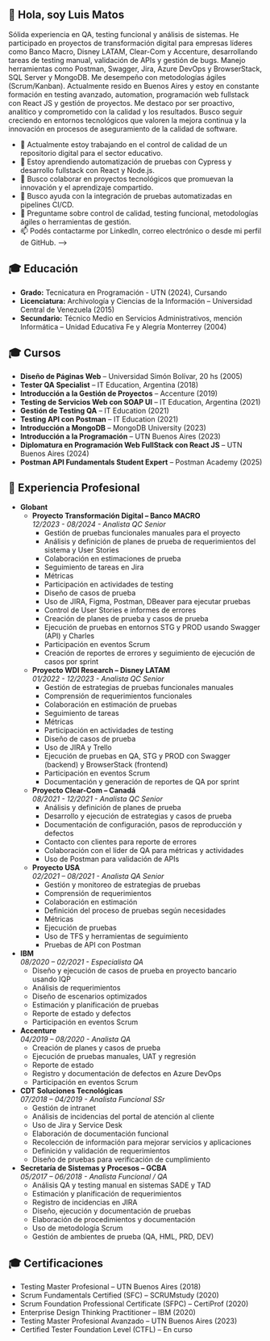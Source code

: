 ## 👋 Hola, soy Luis Matos
   <p>
    Sólida experiencia en QA, testing funcional y análisis de sistemas. He participado en proyectos de transformación digital para empresas líderes como Banco Macro, Disney LATAM, Clear-Com y Accenture, desarrollando tareas de testing manual, validación de APIs y gestión de bugs. Manejo herramientas como Postman, Swagger, Jira, Azure DevOps y BrowserStack, SQL Server y MongoDB. Me desempeño con metodologías ágiles (Scrum/Kanban). Actualmente resido en Buenos Aires y estoy en constante formación en testing avanzado, automation, programación web fullstack con React JS y gestión de proyectos. Me destaco por ser proactivo, analítico y comprometido con la calidad y los resultados. Busco seguir creciendo en entornos tecnológicos que valoren la mejora continua y la innovación en procesos de aseguramiento de la calidad de software.
  </p>

- 🔭 Actualmente estoy trabajando en el control de calidad de un repositorio digital para el sector educativo.
- 🌱 Estoy aprendiendo automatización de pruebas con Cypress y desarrollo fullstack con React y Node.js.
- 👯 Busco colaborar en proyectos tecnológicos que promuevan la innovación y el aprendizaje compartido.
- 🤔 Busco ayuda con la integración de pruebas automatizadas en pipelines CI/CD.
- 💬 Preguntame sobre control de calidad, testing funcional, metodologías ágiles o herramientas de gestión.
- 📫 Podés contactarme por LinkedIn, correo electrónico o desde mi perfil de GitHub.
-->

## 🎓 Educación
<ul>
  <li>
    <strong>Grado:</strong> Tecnicatura en Programación - UTN (2024), Cursando
  </li>
  <li>
    <strong>Licenciatura:</strong> Archivología y Ciencias de la Información – Universidad Central de Venezuela (2015)
  </li>
  <li>
    <strong>Secundario:</strong> Técnico Medio en Servicios Administrativos, mención Informática – Unidad Educativa Fe y Alegría Monterrey (2004)
  </li>
</ul>

## 🎓 Cursos
<ul>
  <li><strong>Diseño de Páginas Web</strong> – Universidad Simón Bolívar, 20 hs (2005)</li>
  <li><strong>Tester QA Specialist</strong> – IT Education, Argentina (2018)</li>
  <li><strong>Introducción a la Gestión de Proyectos</strong> – Accenture (2019)</li>
  <li><strong>Testing de Servicios Web con SOAP UI</strong> – IT Education, Argentina (2021)</li>
  <li><strong>Gestión de Testing QA</strong> – IT Education (2021)</li>
  <li><strong>Testing API con Postman</strong> – IT Education (2021)</li>
  <li><strong>Introducción a MongoDB</strong> – MongoDB University (2023)</li>
  <li><strong>Introducción a la Programación</strong> – UTN Buenos Aires (2023)</li>
  <li><strong>Diplomatura en Programación Web FullStack con React JS</strong> – UTN Buenos Aires (2024)</li>
  <li><strong>Postman API Fundamentals Student Expert</strong> – Postman Academy (2025)</li>
</ul>



## 💼 Experiencia Profesional
<ul>
  <li>
    <strong>Globant</strong>
    <ul>
      <li>
        <strong>Proyecto Transformación Digital – Banco MACRO</strong><br>
        <em>12/2023 - 08/2024 - Analista QC Senior</em>
        <ul>
          <li>Gestión de pruebas funcionales manuales para el proyecto</li>
          <li>Análisis y definición de planes de prueba de requerimientos del sistema y User Stories</li>
          <li>Colaboración en estimaciones de prueba</li>
          <li>Seguimiento de tareas en Jira</li>
          <li>Métricas</li>
          <li>Participación en actividades de testing</li>
          <li>Diseño de casos de prueba</li>
          <li>Uso de JIRA, Figma, Postman, DBeaver para ejecutar pruebas</li>
          <li>Control de User Stories e informes de errores</li>
          <li>Creación de planes de prueba y casos de prueba</li>
          <li>Ejecución de pruebas en entornos STG y PROD usando Swagger (API) y Charles</li>
          <li>Participación en eventos Scrum</li>
          <li>Creación de reportes de errores y seguimiento de ejecución de casos por sprint</li>
        </ul>
      </li>
      <li>
        <strong>Proyecto WDI Research – Disney LATAM</strong><br>
        <em>01/2022 - 12/2023 - Analista QC Senior</em>
        <ul>
          <li>Gestión de estrategias de pruebas funcionales manuales</li>
          <li>Comprensión de requerimientos funcionales</li>
          <li>Colaboración en estimación de pruebas</li>
          <li>Seguimiento de tareas</li>
          <li>Métricas</li>
          <li>Participación en actividades de testing</li>
          <li>Diseño de casos de prueba</li>
          <li>Uso de JIRA y Trello</li>
          <li>Ejecución de pruebas en QA, STG y PROD con Swagger (backend) y BrowserStack (frontend)</li>
          <li>Participación en eventos Scrum</li>
          <li>Documentación y generación de reportes de QA por sprint</li>
        </ul>
      </li>
      <li>
        <strong>Proyecto Clear-Com – Canadá</strong><br>
        <em>08/2021 - 12/2021 - Analista QC Senior</em>
        <ul>
          <li>Análisis y definición de planes de prueba</li>
          <li>Desarrollo y ejecución de estrategias y casos de prueba</li>
          <li>Documentación de configuración, pasos de reproducción y defectos</li>
          <li>Contacto con clientes para reporte de errores</li>
          <li>Colaboración con el líder de QA para métricas y actividades</li>
          <li>Uso de Postman para validación de APIs</li>
        </ul>
      </li>
      <li>
        <strong>Proyecto USA</strong><br>
        <em>02/2021 – 08/2021 - Analista QA Senior</em>
        <ul>
          <li>Gestión y monitoreo de estrategias de pruebas</li>
          <li>Comprensión de requerimientos</li>
          <li>Colaboración en estimación</li>
          <li>Definición del proceso de pruebas según necesidades</li>
          <li>Métricas</li>
          <li>Ejecución de pruebas</li>
          <li>Uso de TFS y herramientas de seguimiento</li>
          <li>Pruebas de API con Postman</li>
        </ul>
      </li>
    </ul>
  </li>
  <li>
    <strong>IBM</strong><br>
    <em>08/2020 – 02/2021 - Especialista QA</em>
    <ul>
      <li>Diseño y ejecución de casos de prueba en proyecto bancario usando IQP</li>
      <li>Análisis de requerimientos</li>
      <li>Diseño de escenarios optimizados</li>
      <li>Estimación y planificación de pruebas</li>
      <li>Reporte de estado y defectos</li>
      <li>Participación en eventos Scrum</li>
    </ul>
  </li>
  <li>
    <strong>Accenture</strong><br>
    <em>04/2019 – 08/2020 - Analista QA</em>
    <ul>
      <li>Creación de planes y casos de prueba</li>
      <li>Ejecución de pruebas manuales, UAT y regresión</li>
      <li>Reporte de estado</li>
      <li>Registro y documentación de defectos en Azure DevOps</li>
      <li>Participación en eventos Scrum</li>
    </ul>
  </li>
  <li>
    <strong>CDT Soluciones Tecnológicas</strong><br>
    <em>07/2018 – 04/2019 - Analista Funcional SSr</em>
    <ul>
      <li>Gestión de intranet</li>
      <li>Análisis de incidencias del portal de atención al cliente</li>
      <li>Uso de Jira y Service Desk</li>
      <li>Elaboración de documentación funcional</li>
      <li>Recolección de información para mejorar servicios y aplicaciones</li>
      <li>Definición y validación de requerimientos</li>
      <li>Diseño de pruebas para verificación de cumplimiento</li>
    </ul>
  </li>
  <li>
    <strong>Secretaría de Sistemas y Procesos – GCBA</strong><br>
    <em>05/2017 – 06/2018 - Analista Funcional / QA</em>
    <ul>
      <li>Análisis QA y testing manual en sistemas SADE y TAD</li>
      <li>Estimación y planificación de requerimientos</li>
      <li>Registro de incidencias en JIRA</li>
      <li>Diseño, ejecución y documentación de pruebas</li>
      <li>Elaboración de procedimientos y documentación</li>
      <li>Uso de metodología Scrum</li>
      <li>Gestión de ambientes de prueba (QA, HML, PRD, DEV)</li>
    </ul>
  </li>
</ul>


## 🎓 Certificaciones
<ul>
  <li>Testing Master Profesional – UTN Buenos Aires (2018)</li>
  <li>Scrum Fundamentals Certified (SFC) – SCRUMstudy (2020)</li>
  <li>Scrum Foundation Professional Certificate (SFPC) – CertiProf (2020)</li>
  <li>Enterprise Design Thinking Practitioner – IBM (2020)</li>
  <li>Testing Master Profesional Avanzado – UTN Buenos Aires (2023)</li>
  <li>Certified Tester Foundation Level (CTFL) – En curso</li>
</ul>



